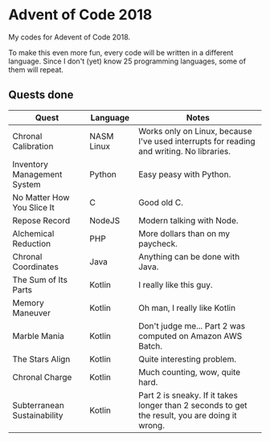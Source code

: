 # Advent of Code 2018
My codes for Adevent of Code 2018.

To make this even more fun, every code will be written in a different language. Since I don't (yet) know 25 programming languages, some of them will repeat.

## Quests done ##

| Quest | Language | Notes |
|-----------------------------|------------|------------------------------------------------------------------------------------------|
| Chronal Calibration | NASM Linux | Works only on Linux, because I've used interrupts for reading and writing. No libraries. |
| Inventory Management System | Python | Easy peasy with Python. |
| No Matter How You Slice It | C | Good old C. |
| Repose Record | NodeJS | Modern talking with Node. |
| Alchemical Reduction | PHP | More dollars than on my paycheck. |
| Chronal Coordinates | Java | Anything can be done with Java. |
| The Sum of Its Parts | Kotlin | I really like this guy. |
| Memory Maneuver | Kotlin | Oh man, I really like Kotlin |
| Marble Mania | Kotlin | Don't judge me... Part 2 was computed on Amazon AWS Batch.  |
| The Stars Align | Kotlin | Quite interesting problem. |
| Chronal Charge | Kotlin | Much counting, wow, quite hard. |
| Subterranean Sustainability | Kotlin | Part 2 is sneaky. If it takes longer than 2 seconds to get the result, you are doing it wrong. |